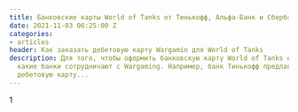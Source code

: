 ```yaml
---
title: Банковские карты World of Tanks от Тинькофф, Альфа-Банк и Сбербанк
date: 2021-11-03 06:25:00 Z
categories:
- articles
header: Как заказать дебетовую карту Wargamin для World of Tanks
description: Для того, чтобы оформить банковскую карту World of Tanks необходимо разобраться
  какие банки сотрудничают с Wargaming. Например, банк Тинькофф предлагает заказать
  дебетовую карту...
---
```


1